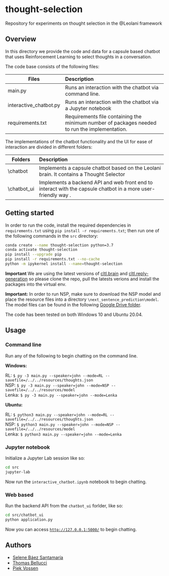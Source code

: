 # thought-selection

Repository for experiments on thought selection in the @Leolani framework

## Overview

In this directory we provide the code and data for a capsule based chatbot that uses Reinforcement Learning to select
thoughts in a conversation.

The code base consists of the following files:

| Files                   | Description   |
| ----------------------- |:--------------|
| main.py                 | Runs an interaction with the chatbot via command line.|
| interactive_chatbot.py  | Runs an interaction with the chatbot via a Jupyter notebook|
| requirements.txt        | Requirements file containing the minimum number of packages needed to run the implementation. |

<p> The implementations of the chatbot functionality and the UI for ease of interaction are divided in different folders:</p>

| Folders                   | Description     |
| ------------------------- | :-------------- |
| \\chatbot                 | Implements a capsule chatbot based on the Leolani brain. It contains a Thought Selector|
| \\chatbot_ui              | Implements a backend API and web front end to interact with the capsule chatbot in a more user-friendly way . |

## Getting started

In order to run the code, install the required dependencies in `requirements.txt`
using `pip install -r requirements.txt`; then run one of the following commands in the `src` directory:

```bash
conda create --name thought-selection python=3.7
conda activate thought-selection
pip install --upgrade pip
pip install -r requirements.txt --no-cache
python -m ipykernel install --name=thought-selection
```

**Important** We are using the latest versions of [cltl.brain](https://github.com/leolani/cltl-knowledgerepresentation)
and [cltl.reply-generation](https://github.com/leolani/cltl-languagegeneration) so please clone the repo, pull the
latests verions and install the packages into the virtual env.

**Important:** In order to run NSP, make sure to download the NSP model and place the resource files into a
directory `\next_sentence_prediction\model`. The model files can be found in the
following [Google Drive folder](https://drive.google.com/drive/folders/10GEpnjqXn4DfyKjFjJG7KbJEygvdAI2J?usp=sharing).

The code has been tested on both Windows 10 and Ubuntu 20.04.

## Usage

### Command line

Run any of the following to begin chatting on the command line.

**Windows:**<br>

RL:      `$ py -3 main.py --speaker=john --mode=RL --savefile=/../../resources/thoughts.json `<br>
NSP:    `$ py -3 main.py --speaker=john --mode=NSP --savefile=/../../resources/model `<br>
Lenka: `$ py -3 main.py --speaker=john --mode=Lenka `

**Ubuntu:**<br>

RL:      `$ python3 main.py --speaker=john --mode=RL --savefile=/../../resources/thoughts.json `<br>
NSP:    `$ python3 main.py --speaker=john --mode=NSP --savefile=/../../resources/model `<br>
Lenka: `$ python3 main.py --speaker=john --mode=Lenka `

### Jupyter notebook

Initialize a Jupyter Lab session like so:

```bash
cd src
jupyter-lab
```

Now run the `interactive_chatbot.ipynb` notebook to begin chatting.

### Web based

Run the backend API from the `chatbot_ui` forlder, like so:

```bash
cd src/chatbot_ui
python application.py
```

Now you can access [`http://127.0.0.1:5000/`](http://127.0.0.1:5000/) to begin chatting.

## Authors

* [Selene Báez Santamaría](https://selbaez.github.io/)
* [Thomas Bellucci](https://github.com/thomas097)
* [Piek Vossen](https://github.com/piekvossen)
